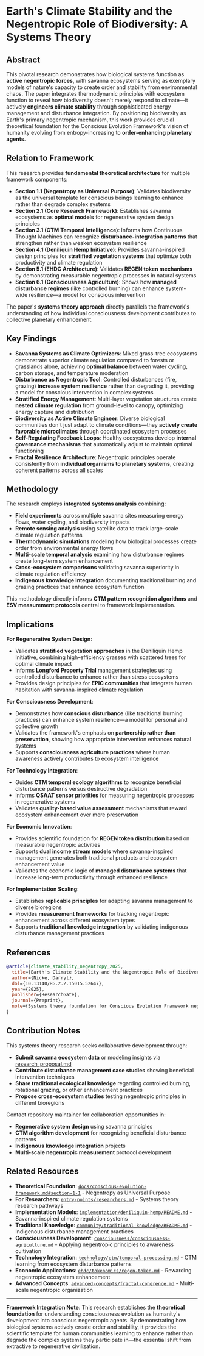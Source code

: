 # Earth's Climate Stability and the Negentropic Role of Biodiversity: A Systems Theory

## Abstract
This pivotal research demonstrates how biological systems function as **active negentropic forces**, with savanna ecosystems serving as exemplary models of nature's capacity to create order and stability from environmental chaos. The paper integrates thermodynamic principles with ecosystem function to reveal how biodiversity doesn't merely respond to climate—it actively **engineers climate stability** through sophisticated energy management and disturbance integration. By positioning biodiversity as Earth's primary negentropic mechanism, this work provides crucial theoretical foundation for the Conscious Evolution Framework's vision of humanity evolving from entropy-increasing to **order-enhancing planetary agents**.

## Relation to Framework
This research provides **fundamental theoretical architecture** for multiple framework components:

- **Section 1.1 (Negentropy as Universal Purpose)**: Validates biodiversity as the universal template for conscious beings learning to enhance rather than degrade complex systems
- **Section 2.1 (Core Research Framework)**: Establishes savanna ecosystems as **optimal models** for regenerative system design principles
- **Section 3.1 (CTM Temporal Intelligence)**: Informs how Continuous Thought Machines can recognize **disturbance-integration patterns** that strengthen rather than weaken ecosystem resilience
- **Section 4.1 (Deniliquin Hemp Initiative)**: Provides savanna-inspired design principles for **stratified vegetation systems** that optimize both productivity and climate regulation
- **Section 5.1 (EHDC Architecture)**: Validates **REGEN token mechanisms** by demonstrating measurable negentropic processes in natural systems
- **Section 6.1 (Consciousness Agriculture)**: Shows how **managed disturbance regimes** (like controlled burning) can enhance system-wide resilience—a model for conscious intervention

The paper's **systems theory approach** directly parallels the framework's understanding of how individual consciousness development contributes to collective planetary enhancement.

## Key Findings
- **Savanna Systems as Climate Optimizers**: Mixed grass-tree ecosystems demonstrate superior climate regulation compared to forests or grasslands alone, achieving **optimal balance** between water cycling, carbon storage, and temperature moderation
- **Disturbance as Negentropic Tool**: Controlled disturbances (fire, grazing) **increase system resilience** rather than degrading it, providing a model for conscious intervention in complex systems
- **Stratified Energy Management**: Multi-layer vegetation structures create **nested climate regulation** from ground-level to canopy, optimizing energy capture and distribution
- **Biodiversity as Active Climate Engineer**: Diverse biological communities don't just adapt to climate conditions—they **actively create favorable microclimates** through coordinated ecosystem processes
- **Self-Regulating Feedback Loops**: Healthy ecosystems develop **internal governance mechanisms** that automatically adjust to maintain optimal functioning
- **Fractal Resilience Architecture**: Negentropic principles operate consistently from **individual organisms to planetary systems**, creating coherent patterns across all scales

## Methodology
The research employs **integrated systems analysis** combining:

- **Field experiments** across multiple savanna sites measuring energy flows, water cycling, and biodiversity impacts
- **Remote sensing analysis** using satellite data to track large-scale climate regulation patterns
- **Thermodynamic simulations** modeling how biological processes create order from environmental energy flows
- **Multi-scale temporal analysis** examining how disturbance regimes create long-term system enhancement
- **Cross-ecosystem comparisons** validating savanna superiority in climate regulation efficiency
- **Indigenous knowledge integration** documenting traditional burning and grazing practices that enhance ecosystem function

This methodology directly informs **CTM pattern recognition algorithms** and **ESV measurement protocols** central to framework implementation.

## Implications

**For Regenerative System Design**:
- Validates **stratified vegetation approaches** in the Deniliquin Hemp Initiative, combining high-efficiency grasses with scattered trees for optimal climate impact
- Informs **Longford Property Trial** management strategies using controlled disturbance to enhance rather than stress ecosystems
- Provides design principles for **EPIC communities** that integrate human habitation with savanna-inspired climate regulation

**For Consciousness Development**:
- Demonstrates how **conscious disturbance** (like traditional burning practices) can enhance system resilience—a model for personal and collective growth
- Validates the framework's emphasis on **partnership rather than preservation**, showing how appropriate intervention enhances natural systems
- Supports **consciousness agriculture practices** where human awareness actively contributes to ecosystem intelligence

**For Technology Integration**:
- Guides **CTM temporal ecology algorithms** to recognize beneficial disturbance patterns versus destructive degradation
- Informs **QSAAT sensor priorities** for measuring negentropic processes in regenerative systems
- Validates **quality-based value assessment** mechanisms that reward ecosystem enhancement over mere preservation

**For Economic Innovation**:
- Provides scientific foundation for **REGEN token distribution** based on measurable negentropic activities
- Supports **dual income stream models** where savanna-inspired management generates both traditional products and ecosystem enhancement value
- Validates the economic logic of **managed disturbance systems** that increase long-term productivity through enhanced resilience

**For Implementation Scaling**:
- Establishes **replicable principles** for adapting savanna management to diverse bioregions
- Provides **measurement frameworks** for tracking negentropic enhancement across different ecosystem types
- Supports **traditional knowledge integration** by validating indigenous disturbance management practices

## References
```bibtex
@article{climate_stability_negentropy_2025,
  title={Earth's Climate Stability and the Negentropic Role of Biodiversity: A Systems Theory},
  author={Nicke, Darryl},
  doi={10.13140/RG.2.2.15015.52647},
  year={2025},
  publisher={ResearchGate},
  journal={Preprint},
  note={Systems theory foundation for Conscious Evolution Framework negentropy principles}
}
```

## Contribution Notes
This systems theory research seeks collaborative development through:

- **Submit savanna ecosystem data** or modeling insights via [research_proposal.md](../.github/ISSUE_TEMPLATE/research_proposal.md)
- **Contribute disturbance management case studies** showing beneficial intervention techniques
- **Share traditional ecological knowledge** regarding controlled burning, rotational grazing, or other enhancement practices
- **Propose cross-ecosystem studies** testing negentropic principles in different bioregions

Contact repository maintainer for collaboration opportunities in:
- **Regenerative system design** using savanna principles
- **CTM algorithm development** for recognizing beneficial disturbance patterns
- **Indigenous knowledge integration** projects
- **Multi-scale negentropic measurement** protocol development

## Related Resources
- **Theoretical Foundation**: [`docs/conscious-evolution-framework.md#section-1-1`](../main/docs/conscious-evolution-framework.md#11-negentropy-as-universal-purpose) - Negentropy as Universal Purpose
- **For Researchers**: [`entry-points/researchers.md`](../main/entry-points/researchers.md) - Systems theory research pathways
- **Implementation Models**: [`implementation/deniliquin-hemp/README.md`](../main/implementation/deniliquin-hemp/README.md) - Savanna-inspired climate regulation systems
- **Traditional Knowledge**: [`community/traditional-knowledge/README.md`](../main/community/traditional-knowledge/README.md) - Indigenous disturbance management practices
- **Consciousness Development**: [`consciousness/consciousness-agriculture.md`](../main/consciousness/consciousness-agriculture.md) - Applying negentropic principles to awareness cultivation
- **Technology Integration**: [`technology/ctm/temporal-processing.md`](../main/technology/ctm/temporal-processing.md) - CTM learning from ecosystem disturbance patterns
- **Economic Applications**: [`ehdc/tokenomics/regen-token.md`](../main/ehdc/tokenomics/regen-token.md) - Rewarding negentropic ecosystem enhancement
- **Advanced Concepts**: [`advanced-concepts/fractal-coherence.md`](../main/advanced-concepts/fractal-coherence.md) - Multi-scale negentropic organization

---

**Framework Integration Note**: This research establishes the **theoretical foundation** for understanding consciousness evolution as humanity's development into conscious negentropic agents. By demonstrating how biological systems actively create order and stability, it provides the scientific template for human communities learning to enhance rather than degrade the complex systems they participate in—the essential shift from extractive to regenerative civilization.
